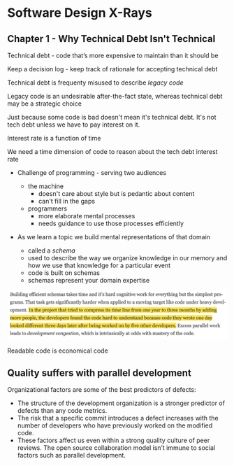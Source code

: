 # Software Design X-Rays

## Chapter 1 - Why Technical Debt Isn't Technical

Technical debt - code that’s more expensive to maintain than it should be

Keep a decision log
    - keep track of rationale for accepting technical debt

Technical debt is frequenty misused to describe *legacy code*

Legacy code is an undesirable after-the-fact state, whereas technical debt may be a strategic choice

Just because some code is bad doesn't mean it's technical debt. It's not tech debt unless we have to pay interest on it.

Interest rate is a function of time

We need a time dimension of code to reason about the tech debt interest rate

- Challenge of programming - serving two audiences
    - the machine
        - doesn't care about style but is pedantic about content
        - can't fill in the gaps
    - programmers
        - more elaborate mental processes 
        - needs guidance to use those processes efficiently

- As we learn a topic we build mental representations of that domain
    - called a *schema*
    - used to describe the way we organize knowledge in our memory and how we use that knowledge for a particular event
    - code is built on schemas
    - schemas represent your domain expertise

![this hits home](ch_1_hits_home.png "this hits home")

Readable code is economical code

## Quality suffers with parallel development

 Organizational factors are some of the best predictors of defects:
 - The structure of the development organization is a stronger predictor of defects than any code metrics.
 - The risk that a specific commit introduces a defect increases with the number of developers who have previously worked on the modified code. 
 - These factors affect us even within a strong quality culture of peer reviews. The open source collaboration model isn’t immune to social factors such as parallel development. 
